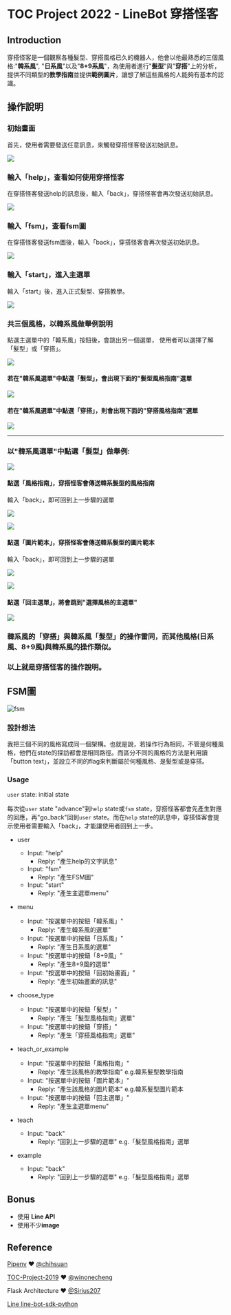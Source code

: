 # TOC Project 2022 - LineBot 穿搭怪客
## Introduction
穿搭怪客是一個觀察各種髮型、穿搭風格已久的機器人，他會以他最熟悉的三個風格:"**韓系風**", "**日系風**"以及"**8+9系風**"，為使用者進行"**髮型**"與"**穿搭**"上的分析，提供不同類型的**教學指南**並提供**範例圖片**，讓想了解這些風格的人能夠有基本的認識。


## 操作說明

### 初始畫面
首先，使用者需要發送任意訊息，來觸發穿搭怪客發送初始訊息。

![](https://scontent.xx.fbcdn.net/v/t1.15752-9/321099606_681296393497558_2921276219413516255_n.jpg?stp=dst-jpg_p403x403&_nc_cat=108&ccb=1-7&_nc_sid=aee45a&_nc_ohc=yq5a_lO0MAYAX8eEZpa&_nc_ad=z-m&_nc_cid=0&_nc_ht=scontent.xx&oh=03_AdSrlYEhJGemlpZ6ySrMLIGDJJP0QAiEoyKnjGBOAPincQ&oe=63CFE343)

### 輸入「help」，查看如何使用穿搭怪客
在穿搭怪客發送help的訊息後，輸入「back」，穿搭怪客會再次發送初始訊息。

![](https://scontent.xx.fbcdn.net/v/t1.15752-9/320854970_8481191845256303_4056151180616736268_n.jpg?stp=dst-jpg_s480x480&_nc_cat=111&ccb=1-7&_nc_sid=aee45a&_nc_ohc=9AJIvJLwX6EAX92jsjt&_nc_ad=z-m&_nc_cid=0&_nc_ht=scontent.xx&oh=03_AdRUKODse97MkEju7F7_Z2bUHjLDgQMcA6W_gOvcI1vIAQ&oe=63CFC7CC)

### 輸入「fsm」，查看fsm圖
在穿搭怪客發送fsm圖後，輸入「back」，穿搭怪客會再次發送初始訊息。

![](https://scontent.xx.fbcdn.net/v/t1.15752-9/321590221_707827557639554_9172214945201371475_n.jpg?stp=dst-jpg_s403x403&_nc_cat=102&ccb=1-7&_nc_sid=aee45a&_nc_ohc=mQ65mEwC4qkAX86kqx7&_nc_ad=z-m&_nc_cid=0&_nc_ht=scontent.xx&oh=03_AdRPJ-bOnxbg2RfRp-JzlXeJNXmKNFQ9fQ0vueiEyr27ZA&oe=63CFC3A8)


### 輸入「start」，進入主選單
輸入「start」後，進入正式髮型、穿搭教學。

![](https://scontent.xx.fbcdn.net/v/t1.15752-9/321240768_512731237327510_8412541516852500997_n.jpg?stp=dst-jpg_s403x403&_nc_cat=108&ccb=1-7&_nc_sid=aee45a&_nc_ohc=5vSt0hPPD_gAX9sfSeE&_nc_ad=z-m&_nc_cid=0&_nc_ht=scontent.xx&oh=03_AdSs4-CbKsWRjNxeCkQBAjA7lpqGmvBBKY8FsZ_RwCQDfg&oe=63CFED91)


### 共三個風格，以韓系風做舉例說明
點選主選單中的「韓系風」按鈕後，會跳出另一個選單，
使用者可以選擇了解「髮型」或「穿搭」。

![](https://scontent.xx.fbcdn.net/v/t1.15752-9/320739439_681615560232795_7561313111444031212_n.jpg?stp=dst-jpg_s403x403&_nc_cat=101&ccb=1-7&_nc_sid=aee45a&_nc_ohc=8_x7dnxhHE4AX8-QY8Z&_nc_ad=z-m&_nc_cid=0&_nc_ht=scontent.xx&oh=03_AdQxzInrRiScPZivc0zvONK5X0F-_guKvSSkarj3kU7B3g&oe=63CFCCAB)


#### 若在"韓系風選單"中點選「髮型」，會出現下面的"髮型風格指南"選單
![](https://scontent.xx.fbcdn.net/v/t1.15752-9/320671120_894833791949935_7445305193260223956_n.jpg?stp=dst-jpg_s403x403&_nc_cat=101&ccb=1-7&_nc_sid=aee45a&_nc_ohc=lGmf4s64i5QAX-DRIcc&_nc_ad=z-m&_nc_cid=0&_nc_ht=scontent.xx&oh=03_AdQ9Wierdf-MzwcrofKluUal4AsAshsqA6Jcb3o5PfAhOw&oe=63CFBC1A)


#### 若在"韓系風選單"中點選「穿搭」，則會出現下面的"穿搭風格指南"選單
![](https://scontent.xx.fbcdn.net/v/t1.15752-9/320733412_865542734778530_7254882550519410368_n.jpg?stp=dst-jpg_s403x403&_nc_cat=102&ccb=1-7&_nc_sid=aee45a&_nc_ohc=4PyntzzL6wsAX-tKc8y&_nc_ad=z-m&_nc_cid=0&_nc_ht=scontent.xx&oh=03_AdRNL-bilw_OjpM36mHOLTcnpIGEi9yjp08nUv1xck4YtQ&oe=63CFD596)

------------------------------------------------------------------------

### 以"韓系風選單"中點選「髮型」做舉例:
![](https://scontent.xx.fbcdn.net/v/t1.15752-9/320671120_894833791949935_7445305193260223956_n.jpg?stp=dst-jpg_s403x403&_nc_cat=101&ccb=1-7&_nc_sid=aee45a&_nc_ohc=lGmf4s64i5QAX-DRIcc&_nc_ad=z-m&_nc_cid=0&_nc_ht=scontent.xx&oh=03_AdQ9Wierdf-MzwcrofKluUal4AsAshsqA6Jcb3o5PfAhOw&oe=63CFBC1A)

#### 點選「風格指南」，穿搭怪客會傳送韓系髮型的風格指南
輸入「back」，即可回到上一步驟的選單

![](https://scontent.xx.fbcdn.net/v/t1.15752-9/321296625_668680791393942_8687988580378992091_n.jpg?stp=dst-jpg_p403x403&_nc_cat=109&ccb=1-7&_nc_sid=aee45a&_nc_ohc=BGJEpj6vaKwAX_lEHWD&_nc_ad=z-m&_nc_cid=0&_nc_ht=scontent.xx&oh=03_AdTyitYV9w4U774bM12JSLNMqICCGe347BVEIa6lX3li7Q&oe=63CFFE62)

![](https://scontent.xx.fbcdn.net/v/t1.15752-9/321138690_681805050119097_7579985421238901207_n.jpg?stp=dst-jpg_s403x403&_nc_cat=100&ccb=1-7&_nc_sid=aee45a&_nc_ohc=HmovdUB8CZ8AX8SmlQ6&_nc_ad=z-m&_nc_cid=0&_nc_ht=scontent.xx&oh=03_AdQOSkQk_An9c13vez42LDNbgqEBneQulbygIHJVIhqwSg&oe=63D0023A)


#### 點選「圖片範本」，穿搭怪客會傳送韓系髮型的圖片範本
輸入「back」，即可回到上一步驟的選單

![](https://scontent.xx.fbcdn.net/v/t1.15752-9/321131448_944805940236330_8513661732241672807_n.jpg?stp=dst-jpg_s403x403&_nc_cat=106&ccb=1-7&_nc_sid=aee45a&_nc_ohc=y7Q__jhnZCkAX-q_nev&_nc_ad=z-m&_nc_cid=0&_nc_ht=scontent.xx&oh=03_AdQckQ3YumXB6F23gQ65L5S1ILmzHjTFO5e8eOEqqAlgzw&oe=63CFF531)

![](https://scontent.xx.fbcdn.net/v/t1.15752-9/321072650_2123667767831526_3751787908296131311_n.jpg?stp=dst-jpg_p320x320&_nc_cat=110&ccb=1-7&_nc_sid=aee45a&_nc_ohc=jx5kUF4jGeUAX_n4ZV6&_nc_ad=z-m&_nc_cid=0&_nc_ht=scontent.xx&oh=03_AdQKhCg8_o80zU6OukZR-uyd82haoAAS9W4DUTIM6ta9FQ&oe=63CFFB96)

#### 點選「回主選單」，將會跳到"選擇風格的主選單"
![](https://scontent.xx.fbcdn.net/v/t1.15752-9/320590943_487119076898480_7316519423663670528_n.jpg?stp=dst-jpg_s403x403&_nc_cat=110&ccb=1-7&_nc_sid=aee45a&_nc_ohc=_RF6QHRZBbsAX_v0P8A&_nc_ad=z-m&_nc_cid=0&_nc_ht=scontent.xx&oh=03_AdQHXvWbxoVo90VBvQDd1k184i9oK1gC7S0nodgAL5RGvA&oe=63D00229)



### 韓系風的「穿搭」與韓系風「髮型」的操作雷同，而其他風格(日系風、8+9風)與韓系風的操作類似。
### 以上就是穿搭怪客的操作說明。



## FSM圖
![fsm](https://img.onl/VzTSfv)


### 設計想法
我把三個不同的風格寫成同一個架構。也就是說，若操作行為相同，不管是何種風格，他們在state的探訪都會是相同路徑。而區分不同的風格的方法是利用讀「button text」，並設立不同的flag來判斷屬於何種風格、是髮型或是穿搭。

### Usage
`user` state: initial state

每次從`user` state "advance"到`help` state或`fsm` state，穿搭怪客都會先產生對應的回應，再"go_back"回到`user` state。而在`help` state的訊息中，穿搭怪客會提示使用者需要輸入「back」，才能讓使用者回到上一步。


* user
	* Input: "help"
		* Reply: "產生help的文字訊息"
	* Input: "fsm"
		* Reply: "產生FSM圖"
    * Input: "start"
        * Reply: "產生主選單menu"
         
* menu 
    * Input: "按選單中的按鈕「韓系風」"
        * Reply: "產生韓系風的選單"
    * Input: "按選單中的按鈕「日系風」"
        * Reply: "產生日系風的選單"
    * Input: "按選單中的按鈕「8+9風」"
        * Reply: "產生8+9風的選單"
    * Input: "按選單中的按鈕「回初始畫面」"
        * Reply: "產生初始畫面的訊息"
        
* choose_type
    * Input: "按選單中的按鈕「髮型」"
        * Reply: "產生「髮型風格指南」選單"
    * Input: "按選單中的按鈕「穿搭」"
        * Reply: "產生「穿搭風格指南」選單"
        
* teach_or_example
    * Input: "按選單中的按鈕「風格指南」"
        * Reply: "產生該風格的教學指南"  e.g.韓系髮型教學指南
    * Input: "按選單中的按鈕「圖片範本」"
        * Reply: "產生該風格的圖片範本"  e.g.韓系髮型圖片範本
    * Input: "按選單中的按鈕「回主選單」"
        * Reply: "產生主選單menu"
        
* teach
    * Input: "back"
        * Reply: "回到上一步驟的選單" e.g.「髮型風格指南」選單

* example
    * Input: "back"
        * Reply: "回到上一步驟的選單" e.g.「髮型風格指南」選單

## Bonus 
- 使用 **Line API**
- 使用不少**image**


## Reference
[Pipenv](https://medium.com/@chihsuan/pipenv-更簡單-更快速的-python-套件管理工具-135a47e504f4) ❤️ [@chihsuan](https://github.com/chihsuan)

[TOC-Project-2019](https://github.com/winonecheng/TOC-Project-2019) ❤️ [@winonecheng](https://github.com/winonecheng)

Flask Architecture ❤️ [@Sirius207](https://github.com/Sirius207)

[Line line-bot-sdk-python](https://github.com/line/line-bot-sdk-python/tree/master/examples/flask-echo)